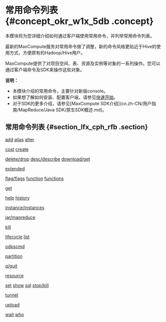 # 常用命令列表 {#concept_okr_w1x_5db .concept}

本模块将为您详细介绍如何通过客户端使用常用命令，并列举常用命令列表。

最新的MaxCompute服务对常用命令做了调整，新的命令风格更贴近于Hive的使用方式，方便原有的Hadoop/Hive用户。

MaxCompute提供了对项目空间、表、资源及实例等对象的一系列操作。您可以通过客户端命令及SDK来操作这些对象。

**说明：** 

-   本模块介绍的常用命令，主要针对新版console。
-   如果想了解如何安装、配置客户端，请参见[快速开始](../../../../cn.zh-CN/准备工作/安装并配置客户端.md)。
-   对于SDK的更多介绍，请参见[MaxCompute SDK介绍](cn.zh-CN/用户指南/MapReduce/Java SDK/原生SDK概述.md)。

## 常用命令列表 {#section_lfx_cph_rfb .section}

[add](cn.zh-CN/用户指南/常用命令/资源操作.md#section_lqp_41f_vdb) [alias](cn.zh-CN/用户指南/常用命令/其他操作.md#section_kcp_t2f_vdb) [alter](cn.zh-CN/用户指南/SQL/DDL语句/表操作.md#section_k4t_2w1_wdb)

[cost](cn.zh-CN/用户指南/常用命令/其他操作.md#section_xm2_sgf_vdb) [create](cn.zh-CN/用户指南/常用命令/表操作.md#section_wpz_zk2_vdb)

[delete/drop](cn.zh-CN/用户指南/常用命令/资源操作.md#section_nbx_kbf_vdb) [desc/describe](cn.zh-CN/用户指南/常用命令/实例操作.md#section_a1l_fz2_vdb) [download/get](cn.zh-CN/用户指南/常用命令/资源操作.md#section_il1_rbf_vdb)

[extended](cn.zh-CN/用户指南/常用命令/表操作.md#section_lln_ql2_vdb)

[flag/flags](cn.zh-CN/用户指南/常用命令/Set操作.md#section_ft4_jff_vdb) [function](cn.zh-CN/用户指南/常用命令/函数操作.md#) [functions](cn.zh-CN/用户指南/常用命令/函数操作.md#section_o2r_42f_vdb)

[get](cn.zh-CN/用户指南/常用命令/资源操作.md#section_il1_rbf_vdb)

[help](../../../../cn.zh-CN/工具及下载/客户端.md#section_p5h_41x_5db) [history](cn.zh-CN/用户指南/数据上传下载/Tunnel命令操作.md#section_wzb_xxf_vdb)

[instance/instances](cn.zh-CN/用户指南/常用命令/实例操作.md#)

[jar/mapreduce](cn.zh-CN/用户指南/MapReduce/功能介绍/作业提交.md#)

[kill](cn.zh-CN/用户指南/常用命令/实例操作.md#section_apd_ty2_vdb)

[lifecycle](cn.zh-CN/用户指南/SQL/DDL语句/生命周期操作.md#) [list](cn.zh-CN/用户指南/常用命令/资源操作.md#section_t5b_mbf_vdb)

[odpscmd](../../../../cn.zh-CN/工具及下载/客户端.md#section_u5h_41x_5db)

[partition](cn.zh-CN/用户指南/常用命令/表操作.md#section_bwc_bv2_vdb)

[q/quit](../../../../cn.zh-CN/工具及下载/客户端.md#section_ovh_41x_5db)

[resource](cn.zh-CN/用户指南/常用命令/资源操作.md#)

[set](cn.zh-CN/用户指南/常用命令/Set操作.md#section_pqs_bff_vdb) [show](cn.zh-CN/用户指南/常用命令/其他操作.md#section_ft4_jff_vdb) [sql](cn.zh-CN/用户指南/常用命令/其他操作.md#section_xm2_sgf_vdb) [stop/kill](cn.zh-CN/用户指南/常用命令/实例操作.md#section_apd_ty2_vdb)

[tunnel](cn.zh-CN/用户指南/数据上传下载/Tunnel命令操作.md#)

[upload](cn.zh-CN/用户指南/数据上传下载/Tunnel命令操作.md#ul_ics_btf_vdb)

[wait](cn.zh-CN/用户指南/常用命令/实例操作.md#section_llj_zz2_vdb) [who](cn.zh-CN/用户指南/安全指南/安全相关语句汇总/项目空间的权限管理.md#table_hw5_wj1_wdb)

